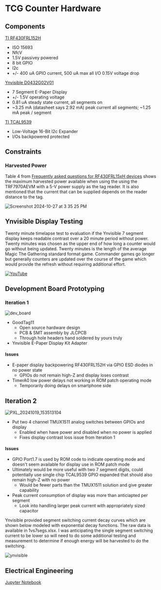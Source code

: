# TCG Counter Hardware

## Components

[TI RF430FRL152H](https://www.ti.com/lit/ds/symlink/rf430frl152h.pdf?ts=1718074976833&ref_url=https%253A%252F%252Fwww.ti.com%252Fproduct%252FRF430FRL152H)
- ISO 15693
- NfcV
- 1.5V passivey powered
- 8 bit GPIO
- I2c
- +/- 400 uA GPIO current, 500 uA max all I/O 0.15V voltage drop

[Ynvisible D0432G02V01](https://assets-global.website-files.com/5f7f21e12602d912658dce12/62207f04e89fc72369fa582a_D0432G02V01-V1.0.pdf)
- 7 Segment E-Paper Display
- +/- 1.5V operating voltage
- 0.81 uA steady state current, all segments on
- ~3.25 mA (datasheet says 2.92 mA) peak current all segments; ~1.25 mA peak / segment

[TI TCAL9539](https://www.ti.com/lit/ds/symlink/tcal9539.pdf)
- Low-Voltage 16-Bit I2c Expander
- I/Os backpowered protected

## Constraints

### Harvested Power

Table 4 from [Frequently asked questions for RF430FRL15xH devices](https://www.ti.com/lit/an/sloa247c/sloa247c.pdf) shows the maximum harvested power available when using the using the TRF7970AEVM with a 5-V power supply as the tag reader. It is also mentioned that the current that can be supplied depends on the reader distance to the tag. 

![Screenshot 2024-10-27 at 3 35 25 PM](https://github.com/user-attachments/assets/0d3c73d3-ece4-41e6-90c6-07b050413aad)

## Ynvisible Display Testing

Twenty minute timelapse test to evaluation if the Ynvisible 7 segment display keeps readable contrast over a 20 minute period without power. Twenty minutes was chosen as the upper end of how long a counter would go without being updated. Twenty minutes is the length of the average Magic The Gathering standard format game. Commander games go longer but generally counters are updated over the course of the game which would provide the refresh without requiring additional effort.

[![YouTube](http://i.ytimg.com/vi/dayQ5Arc0Ek/hqdefault.jpg)](https://www.youtube.com/watch?v=dayQ5Arc0Ek)

## Development Board Prototyping

### Iteration 1

![dev_board](https://github.com/user-attachments/assets/842c668a-7c41-4d38-ab9c-c0872c784d76)

- GoodTag11
  - Open source hardware design
  - PCB & SMT assembly by JLCPCB
  - Through hole headers hand soldered by yours truly
- Ynvisible E-Paper Display Kit Adapter

#### Issues
- E-paper display backpowering RF430FRL152H via GPIO ESD diodes in no power state
  - GPIOs do not remain high-Z and display loses contrast
- TimerA0 low power delays not working in ROM patch operating mode
  - Temporarily doing delays on smartphone side
 
## Iteration 2

![PXL_20241019_153513104](https://github.com/user-attachments/assets/786ee0f7-d6f4-45c5-a042-7c8a554176ea)

- Put two 4 channel TMUX1511 analog switches between GPIOs and display
  - Enabled when have power and disabled when no power is applied
  - Fixes display contrast loss issue from Iteration 1

#### Issues
- GPIO Port1.7 is used by ROM code to indicate operating mode and doesn't seem available for display use in ROM patch mode
- Ultimately would be more useful with two 7 segment digits, could potentially use single chip TCAL9539 GPIO expanded that should also remain high-Z with no power
  - Would be fewer parts than the TMUX1511 solution and give greater capability
- Peak current consumption of display was more than anticiapted per segment
  - Look into handling larger peak current with appropriately sized capacitor

Ynvisible provided segment switching current decay curves which are shown below modeled with exponential decay functions. The raw data is available in 1vs7segs.xlsx. I was anticipating the single segment switching current to be lower so will need to do some additional testing and measurement to determine if enough energy will be harvested to do the switching.

![ynvisible](https://github.com/user-attachments/assets/937a3872-02f8-4a9d-9c7e-412e29af8169)


## Electrical Engineering

[Jupyter Notebook](display.ipynb)
